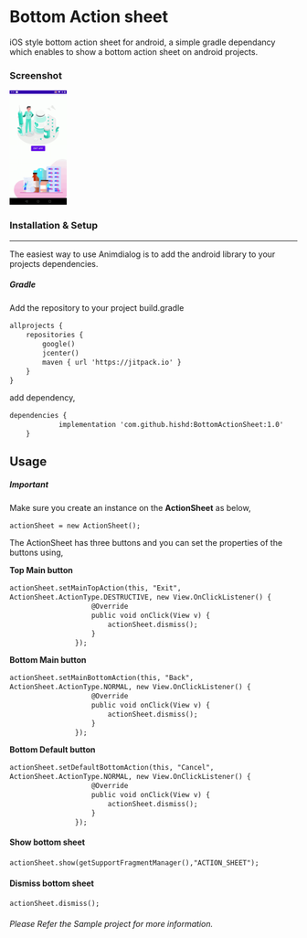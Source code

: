 # Bottom Action sheet

iOS style bottom action sheet for android, a simple gradle dependancy which enables to show a bottom action sheet on android projects.

### Screenshot
<img src="https://github.com/hishd/BottomActionSheet/blob/master/images/screen.gif" width="100">

### Installation & Setup

------------

The easiest way to use Animdialog is to add the android library to your projects dependencies.

##### Gradle
Add the repository to your project build.gradle

```
allprojects {
    repositories {
        google()
        jcenter()
        maven { url 'https://jitpack.io' }
    }
}
```
add dependency,
```
dependencies {
	        implementation 'com.github.hishd:BottomActionSheet:1.0'
	}
```

## Usage

##### Important

Make sure you create an instance on the **ActionSheet** as below,

```
actionSheet = new ActionSheet();
```

The ActionSheet has three buttons and you can set the properties of the buttons using,

**Top Main button**

```
actionSheet.setMainTopAction(this, "Exit", ActionSheet.ActionType.DESTRUCTIVE, new View.OnClickListener() {
                    @Override
                    public void onClick(View v) {
                        actionSheet.dismiss();
                    }
                });
```

**Bottom Main button**

```
actionSheet.setMainBottomAction(this, "Back", ActionSheet.ActionType.NORMAL, new View.OnClickListener() {
                    @Override
                    public void onClick(View v) {
                        actionSheet.dismiss();
                    }
                });
```

**Bottom Default button**

```
actionSheet.setDefaultBottomAction(this, "Cancel", ActionSheet.ActionType.NORMAL, new View.OnClickListener() {
                    @Override
                    public void onClick(View v) {
                        actionSheet.dismiss();
                    }
                });
```

#### Show bottom sheet
```
actionSheet.show(getSupportFragmentManager(),"ACTION_SHEET");
```

#### Dismiss bottom sheet
```
actionSheet.dismiss();
```

###### Please Refer the Sample project for more information.

